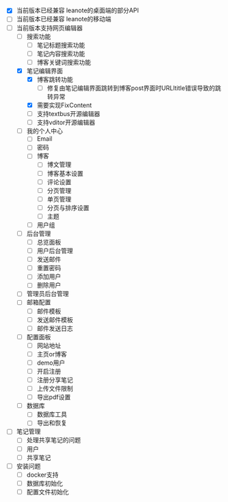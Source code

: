 ## 

- [x] 当前版本已经兼容 leanote的桌面端的部分API
- [ ] 当前版本已经兼容 leanote的移动端
- [ ] 当前版本支持网页编辑器
  - [ ] 搜索功能
    - [ ] 笔记标题搜索功能
    - [ ] 笔记内容搜索功能
    - [ ] 博客关键词搜索功能
  - [x] 笔记编辑界面
    - [x] 博客跳转功能
      - [ ] 修复由笔记编辑界面跳转到博客post界面时URLltitle错误导致的跳转异常
    - [x] 需要实现FixContent
    - [ ] 支持textbus开源编辑器
    - [ ] 支持vditor开源编辑器
  - [ ] 我的个人中心
    - [ ] Email
    - [ ] 密码
    - [ ] 博客
      - [ ] 博文管理
      - [ ] 博客基本设置
      - [ ] 评论设置
      - [ ] 分页管理
      - [ ] 单页管理
      - [ ] 分页与排序设置
      - [ ] 主题
    - [ ] 用户组
  - [ ] 后台管理
    - [ ] 总览面板
    - [ ] 用户后台管理
    - [ ] 发送邮件
    - [ ] 重置密码
    - [ ] 添加用户
    - [ ] 删除用户
  - [ ] 管理员后台管理
  - [ ] 邮箱配置
    - [ ] 邮件模板
    - [ ] 发送邮件模板
    - [ ] 邮件发送日志
  - [ ] 配置面板
    - [ ] 网站地址
    - [ ] 主页or博客
    - [ ] demo用户
    - [ ] 开启注册
    - [ ] 注册分享笔记
    - [ ] 上传文件限制
    - [ ] 导出pdf设置
  - [ ] 数据库
    - [ ] 数据库工具
    - [ ] 导出和恢复
- [ ] 笔记管理
  - [ ] 处理共享笔记的问题
  - [ ] 用户
  - [ ] 共享笔记
- [ ] 安装问题
  - [ ] docker支持
  - [ ] 数据库初始化
  - [ ] 配置文件初始化